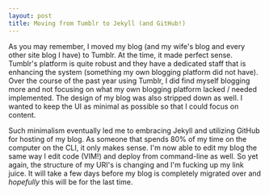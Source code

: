 ```yaml
---
layout: post
title: Moving from Tumblr to Jekyll (and GitHub!)
---
```


As you may remember, I moved my blog (and my wife's blog and every other site blog I have) to Tumblr. At the time, it made perfect sense. Tumblr's platform is quite robust and they have a dedicated staff that is enhancing the system (something my own blogging platform did not have). Over the course of the past year using Tumblr, I did find myself blogging more and not focusing on what my own blogging platform lacked / needed implemented. The design of my blog was also stripped down as well. I wanted to keep the UI as minimal as possible so that I could focus on content.

Such minimalism eventually led me to embracing Jekyll and utilizing GitHub for hosting of my blog. As someone that spends 80% of my time on the computer on the CLI, it only makes sense. I'm now able to edit my blog the same way I edit code (VIM!) and deploy from command-line as well. So yet again, the structure of my URI's is changing and I'm fucking up my link juice. It will take a few days before my blog is completely migrated over and *hopefully* this will be for the last time.
